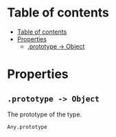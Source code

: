 
# Table of contents

- [Table of contents](#table-of-contents)
- [Properties](#properties)
  - [.prototype -&gt; Object](#prototype--gt-object)

# Properties

## `.prototype -> Object`

The prototype of the type.

```lxm
Any.prototype
```
